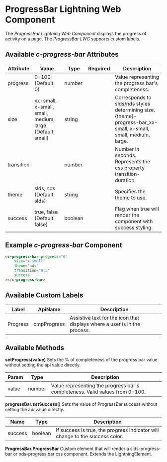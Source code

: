 # ProgressBar Lightning Web Component

The *ProgressBar Lightning Web Component* displays the progress of activity on a page. The *ProgressBar LWC* supports custom labels.

## Available *c-progress-bar* Attributes

| Attribute        | Value              | Type   | Required | Description                                         |
| ---------------- | ------------------ | ------ | -------- | --------------------------------------------------- |
| progress         | 0-100 (Default: 0) | number |          | Value representing the progress bar's completeness. |
| size             | xx-small, x-small, small, medium, large (Default: small)  | string       |          | Corresponds to slds/nds styles determining size. {theme}-progress-bar_xx-small, x-small, small, medium, large. |
| transition       |                    | number       |          | Number in seconds. Represents the css property transition-duration.                                                    |
| theme            | slds, nds (Default: slds)                   | string       |          | Specifies the theme to use.                                                    |
| success          | true, false (Default: false)                   | boolean       |          | Flag when true will render the component with success styling.                                                    |

## Example *c-progress-bar* Component

``` html
<c-progress-bar progress="0"
    size="x-small"
    theme="nds"
    transition="0.5"
    success
></c-progress-bar>
```

## Available Custom Labels

| Label    | ApiName    | Description                  |
| ------- | ------- | ---------------------------- |
| Progress  | cmpProgress |   Assistive text for the icon that displays where a user is in the process.   |

## Available Methods

**setProgress(value)**
Sets the % of completeness of the progress bar value without setting the api value directly.

| Param | Type | Description |
| --- | --- | --- |
| value | number | Value representing the progress bar's completeness. Valid values from 0-100. |

**progressBar.setSuccess()**
Sets the value of ProgressBar.success without setting the api value directly.

| Name | Type | Description |
| --- | --- | --- |
| success | boolean | If success is true, the progress indicator will change to the success color. |

**ProgressBar.ProgressBar**
Custom element that will render a slds-progress-bar or nds-progress bar css component. Extends the LightningElement.
